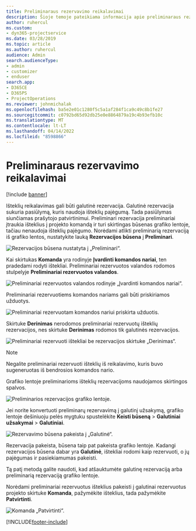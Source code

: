 ```yaml
---
title: Preliminaraus rezervavimo reikalavimai
description: Šioje temoje pateikiama informacija apie preliminaraus rezervavimo reikalavimus.
author: ruhercul
ms.custom:
- dyn365-projectservice
ms.date: 03/28/2019
ms.topic: article
ms.author: ruhercul
audience: Admin
search.audienceType:
- admin
- customizer
- enduser
search.app:
- D365CE
- D365PS
- ProjectOperations
ms.reviewer: johnmichalak
ms.openlocfilehash: ba5e2e01c1280f5c5a1af284f1ca9c49c8b1fe27
ms.sourcegitcommit: c0792bd65d92db25e0e8864879a19c4b93efb10c
ms.translationtype: MT
ms.contentlocale: lt-LT
ms.lasthandoff: 04/14/2022
ms.locfileid: "8598866"
---
```

# <a name="soft-book-requirements"></a>Preliminaraus rezervavimo reikalavimai

[!include [banner](../includes/psa-now-project-operations.md)]

Išteklių reikalavimas gali būti galutinė rezervacija. Galutinė rezervacija sukuria pasiūlymą, kuris naudoja išteklių pajėgumą. Tada pasiūlymas siunčiamas prašytojo patvirtinimui. Preliminari rezervacija preliminariai įtraukia išteklius į projekto komandą ir turi skirtingas būsenas grafiko lentoje, tačiau nenaudoja išteklių pajėgumo. Norėdami atlikti preliminarią rezervaciją iš grafiko lentos, nustatykite lauką **Rezervacijos būsena** į **Preliminari**.

![Rezervacijos būsena nustatyta į „Preliminari“.](media/Resource-Management-image77.png)

Kai skirtukas **Komanda** yra rodinyje **Įvardinti komandos nariai**, ten pradedami rodyti ištekliai. Preliminariai rezervuotos valandos rodomos stulpelyje **Preliminariai rezervuotos valandos**.

![Preliminariai rezervuotos valandos rodinyje „Įvardinti komandos nariai“.](media/Resource-Management-image78.png)

Preliminariai rezervuotiems komandos nariams gali būti priskiriamos užduotys.

![Preliminariai rezervuotam komandos nariui priskirta užduotis.](media/Resource-Management-image79.png)

Skirtuke **Derinimas** nerodomos preliminariai rezervuotų išteklių rezervacijos, nes skirtuke **Derinimas** rodomos tik galutinės rezervacijos.

![Preliminariai rezervuoti ištekliai be rezervacijos skirtuke „Derinimas“.](media/Resource-Management-image80.png)

> [!NOTE]
> Negalite preliminariai rezervuoti išteklių iš reikalavimo, kuris buvo sugeneruotas iš bendrosios komandos nario.

Grafiko lentoje preliminarioms išteklių rezervacijoms naudojamos skirtingos spalvos.

![Preliminarios rezervacijos grafiko lentoje.](media/Resource-Management-image81.png)

Jei norite konvertuoti preliminarų rezervavimą į galutinį užsakymą, grafiko lentoje dešiniuoju pelės mygtuku spustelėkite **Keisti būseną** \> **Galutiniai užsakymai** \> **Galutiniai**.

![Rezervavimo būsena pakeista į „Galutinė“.](media/Resource-Management-image82.png)

Rezervacija pakeista, būsena taip pat pakeista grafiko lentoje. Kadangi rezervacijos būsena dabar yra **Galutinė**, ištekliai rodomi kaip rezervuoti, o jų pajėgumas ir pasiekiamumas pakeisti.

Tą patį metodą galite naudoti, kad atšauktumėte galutinę rezervaciją arba preliminarią rezervaciją grafiko lentoje.

Norėdami preliminariai rezervuotus išteklius pakeisti į galutinai rezervuotus projekto skirtuke **Komanda**, pažymėkite išteklius, tada pažymėkite **Patvirtinti**.

![Komanda „Patvirtinti“.](media/Resource-Management-image83.png)


[!INCLUDE[footer-include](../includes/footer-banner.md)]
